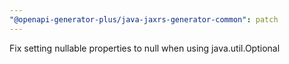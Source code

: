 ```yaml
---
"@openapi-generator-plus/java-jaxrs-generator-common": patch
---
```


Fix setting nullable properties to null when using java.util.Optional
